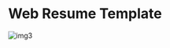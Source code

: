 # Web Resume Template 
![img3](https://user-images.githubusercontent.com/89861784/183146850-6a967c9b-8024-427e-8c5e-3d5202f2e6f5.PNG)
